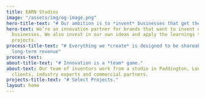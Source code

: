 ```yaml
---
title: EARN Studios
image: "/assets/img/og-image.png"
hero-title-text: "# Our ambition is to *invent* businesses that get the world talking."
hero-text: We’re an innovation partner for brands that want to invent or grow disruptive
  businesses. We also invest in our own ideas and apply the learnings to our client
  projects.
process-title-text: "# Everything we *create* is designed to be shareable and deliver
  long-term revenue"
process-text: 
about-title-text: "# Innovation is a *team* game."
about-text: Our team of inventors work from a studio in Paddington, London, alongside
  clients, industry experts and commercial partners.
projects-title-text: "# Select Projects."
layout: home
---
```


